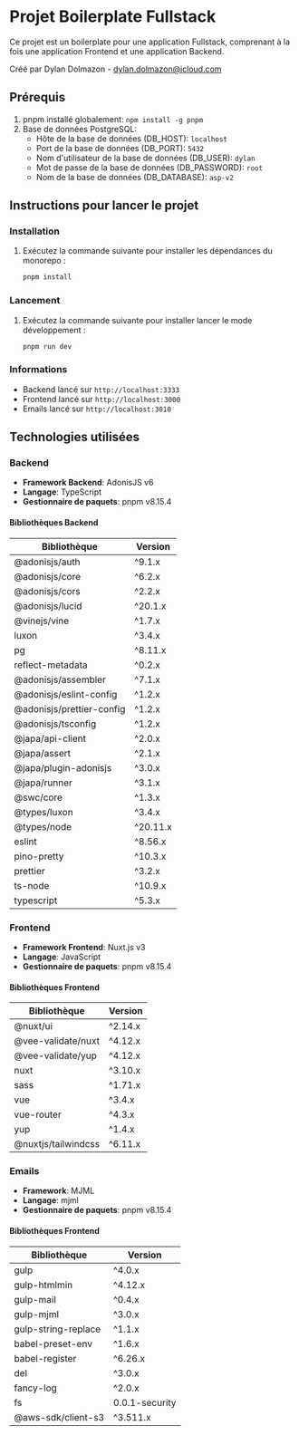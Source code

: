 # Projet Boilerplate Fullstack

Ce projet est un boilerplate pour une application Fullstack, comprenant à la fois une application Frontend et une application Backend.

Créé par Dylan Dolmazon - [dylan.dolmazon@icloud.com](mailto:dylan.dolmazon@icloud.com)

## Prérequis

1.  pnpm installé globalement: `npm install -g pnpm`
2.  Base de données PostgreSQL:
    - Hôte de la base de données (DB_HOST): `localhost`
    - Port de la base de données (DB_PORT): `5432`
    - Nom d'utilisateur de la base de données (DB_USER): `dylan`
    - Mot de passe de la base de données (DB_PASSWORD): `root`
    - Nom de la base de données (DB_DATABASE): `asp-v2`

## Instructions pour lancer le projet

### Installation

1. Exécutez la commande suivante pour installer les dépendances du monorepo :

   ```bash
   pnpm install
   ```

### Lancement

1. Exécutez la commande suivante pour installer lancer le mode développement :

   ```bash
   pnpm run dev
   ```

### Informations

- Backend lancé sur `http://localhost:3333`
- Frontend lancé sur `http://localhost:3000`
- Emails lancé sur `http://localhost:3010`

## Technologies utilisées

### Backend

- **Framework Backend**: AdonisJS v6
- **Langage**: TypeScript
- **Gestionnaire de paquets**: pnpm v8.15.4

#### Bibliothèques Backend

| Bibliothèque              | Version  |
| ------------------------- | -------- |
| @adonisjs/auth            | ^9.1.x   |
| @adonisjs/core            | ^6.2.x   |
| @adonisjs/cors            | ^2.2.x   |
| @adonisjs/lucid           | ^20.1.x  |
| @vinejs/vine              | ^1.7.x   |
| luxon                     | ^3.4.x   |
| pg                        | ^8.11.x  |
| reflect-metadata          | ^0.2.x   |
| @adonisjs/assembler       | ^7.1.x   |
| @adonisjs/eslint-config   | ^1.2.x   |
| @adonisjs/prettier-config | ^1.2.x   |
| @adonisjs/tsconfig        | ^1.2.x   |
| @japa/api-client          | ^2.0.x   |
| @japa/assert              | ^2.1.x   |
| @japa/plugin-adonisjs     | ^3.0.x   |
| @japa/runner              | ^3.1.x   |
| @swc/core                 | ^1.3.x   |
| @types/luxon              | ^3.4.x   |
| @types/node               | ^20.11.x |
| eslint                    | ^8.56.x  |
| pino-pretty               | ^10.3.x  |
| prettier                  | ^3.2.x   |
| ts-node                   | ^10.9.x  |
| typescript                | ^5.3.x   |

### Frontend

- **Framework Frontend**: Nuxt.js v3
- **Langage**: JavaScript
- **Gestionnaire de paquets**: pnpm v8.15.4

#### Bibliothèques Frontend

| Bibliothèque        | Version |
| ------------------- | ------- |
| @nuxt/ui            | ^2.14.x |
| @vee-validate/nuxt  | ^4.12.x |
| @vee-validate/yup   | ^4.12.x |
| nuxt                | ^3.10.x |
| sass                | ^1.71.x |
| vue                 | ^3.4.x  |
| vue-router          | ^4.3.x  |
| yup                 | ^1.4.x  |
| @nuxtjs/tailwindcss | ^6.11.x |

### Emails

- **Framework**: MJML
- **Langage**: mjml
- **Gestionnaire de paquets**: pnpm v8.15.4

#### Bibliothèques Frontend

| Bibliothèque        | Version        |
| ------------------- | -------------- |
| gulp                | ^4.0.x         |
| gulp-htmlmin        | ^4.12.x        |
| gulp-mail           | ^0.4.x         |
| gulp-mjml           | ^3.0.x         |
| gulp-string-replace | ^1.1.x         |
| babel-preset-env    | ^1.6.x         |
| babel-register      | ^6.26.x        |
| del                 | ^3.0.x         |
| fancy-log           | ^2.0.x         |
| fs                  | 0.0.1-security |
| @aws-sdk/client-s3  | ^3.511.x       |
